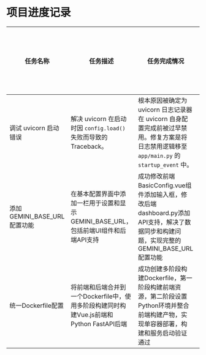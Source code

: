# 项目进度记录

| 任务名称 | 任务描述 | 任务完成情况 | 任务完成时间 | 任务完成者 | 任务完成者角色 | 任务状态 | 任务耗时 |
| --- | --- | --- | --- | --- | --- | --- | --- |
| 调试 uvicorn 启动错误 | 解决 uvicorn 在启动时因 `config.load()` 失败而导致的 Traceback。 | 根本原因被确定为 uvicorn 日志记录器在 uvicorn 自身配置完成前被过早禁用。修复方案是将日志禁用逻辑移至 `app/main.py` 的 `startup_event` 中。 | 2025-07-11 01:39:25 | error-debugger | 🐞 错误调试器 | 成功 | 约 2 分钟 |
| 添加GEMINI_BASE_URL配置功能 | 在基本配置界面中添加一栏用于设置和显示GEMINI_BASE_URL，包括前端UI组件和后端API支持 | 成功修改前端BasicConfig.vue组件添加输入框，修改后端dashboard.py添加API支持，解决了数据同步和构建问题，实现完整的GEMINI_BASE_URL配置功能 | 2025-07-11 02:40:52 | code-developer | 💻 代码开发者 | 成功 | 约 29 分钟 |
| 统一Dockerfile配置 | 将前端和后端合并到一个Dockerfile中，使用多阶段构建同时构建Vue.js前端和Python FastAPI后端 | 成功创建多阶段构建Dockerfile，第一阶段构建前端资源，第二阶段设置Python环境并整合前端构建产物，实现单容器部署，构建和服务启动验证通过 | 2025-07-11 02:46:16 | devops | 🚀 运维部署 | 成功 | 约 4 分钟 |